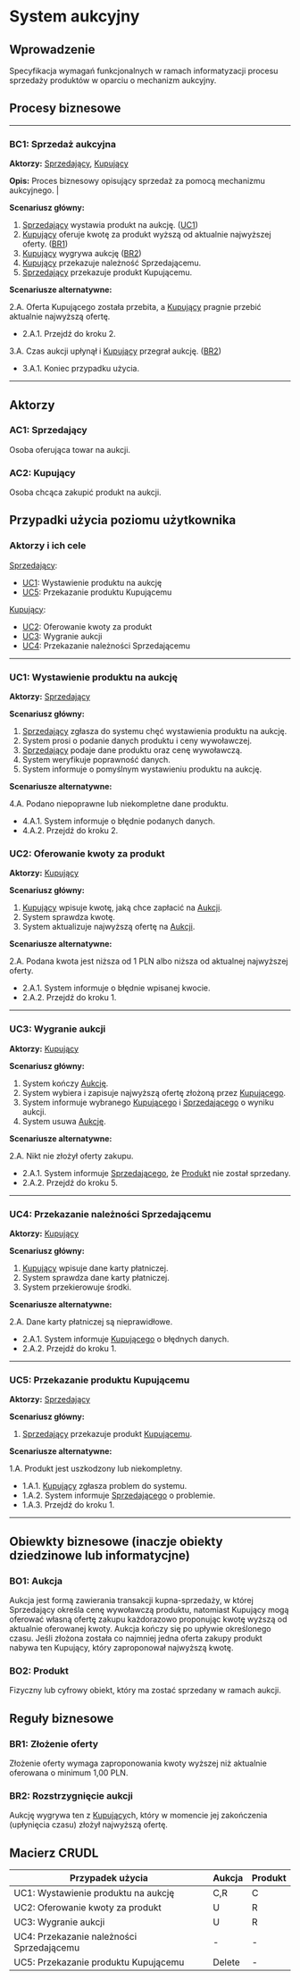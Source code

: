 # System aukcyjny

## Wprowadzenie

Specyfikacja wymagań funkcjonalnych w ramach informatyzacji procesu sprzedaży produktów w oparciu o mechanizm aukcyjny. 

## Procesy biznesowe

---
<a id="bc1"></a>
### BC1: Sprzedaż aukcyjna 

**Aktorzy:** [Sprzedający](#ac1), [Kupujący](#ac2)

**Opis:** Proces biznesowy opisujący sprzedaż za pomocą mechanizmu aukcyjnego. |

**Scenariusz główny:**
1. [Sprzedający](#ac1) wystawia produkt na aukcję. ([UC1](#uc1))
2. [Kupujący](#ac2) oferuje kwotę za produkt wyższą od aktualnie najwyższej oferty. ([BR1](#br1))
3. [Kupujący](#ac2) wygrywa aukcję ([BR2](#br2))
4. [Kupujący](#ac2) przekazuje należność Sprzedającemu.
5. [Sprzedający](#ac1) przekazuje produkt Kupującemu.

**Scenariusze alternatywne:** 

2.A. Oferta Kupującego została przebita, a [Kupujący](#ac2) pragnie przebić aktualnie najwyższą ofertę.
* 2.A.1. Przejdź do kroku 2.

3.A. Czas aukcji upłynął i [Kupujący](#ac2) przegrał aukcję. ([BR2](#br2))
* 3.A.1. Koniec przypadku użycia.

---

## Aktorzy

<a id="ac1"></a>
### AC1: Sprzedający

Osoba oferująca towar na aukcji.

<a id="ac2"></a>
### AC2: Kupujący

Osoba chcąca zakupić produkt na aukcji.


## Przypadki użycia poziomu użytkownika

### Aktorzy i ich cele

[Sprzedający](#ac1):
* [UC1](#uc1): Wystawienie produktu na aukcję
* [UC5](#uc5): Przekazanie produktu Kupującemu

[Kupujący](#ac2):
* [UC2](#uc2): Oferowanie kwoty za produkt
* [UC3](#uc3): Wygranie aukcji
* [UC4](#uc4): Przekazanie należności Sprzedającemu

---
<a id="uc1"></a>
### UC1: Wystawienie produktu na aukcję

**Aktorzy:** [Sprzedający](#ac1)

**Scenariusz główny:**
1. [Sprzedający](#ac1) zgłasza do systemu chęć wystawienia produktu na aukcję.
2. System prosi o podanie danych produktu i ceny wywoławczej.
3. [Sprzedający](#ac1) podaje dane produktu oraz cenę wywoławczą.
4. System weryfikuje poprawność danych.
5. System informuje o pomyślnym wystawieniu produktu na aukcję.

**Scenariusze alternatywne:** 

4.A. Podano niepoprawne lub niekompletne dane produktu.
* 4.A.1. System informuje o błędnie podanych danych.
* 4.A.2. Przejdź do kroku 2.

<a id="uc2"></a>
### UC2: Oferowanie kwoty za produkt

**Aktorzy:** [Kupujący](#ac2)

**Scenariusz główny:**
1. [Kupujący](#ac2) wpisuje kwotę, jaką chce zapłacić na [Aukcji](#BO1).
2. System sprawdza kwotę.
3. System aktualizuje najwyższą ofertę na [Aukcji](#BO1).

**Scenariusze alternatywne:** 

2.A. Podana kwota jest niższa od 1 PLN albo niższa od aktualnej najwyższej oferty.
* 2.A.1. System informuje o błędnie wpisanej kwocie.
* 2.A.2. Przejdź do kroku 1.

---

<a id="uc3"></a>
### UC3: Wygranie aukcji

**Aktorzy:** [Kupujący](#ac2)

**Scenariusz główny:**
1. System kończy [Aukcję](#BO1).
2. System wybiera i zapisuje najwyższą ofertę złożoną przez [Kupującego](#ac2).
3. System informuje wybranego [Kupującego](#ac2) i [Sprzedającego](#ac1) o wyniku aukcji.
5. System usuwa [Aukcję](#BO1).

**Scenariusze alternatywne:** 

2.A. Nikt nie złożył oferty zakupu.
* 2.A.1. System informuje [Sprzedającego](#ac1), że [Produkt](#BO2) nie został sprzedany.
* 2.A.2. Przejdź do kroku 5.

---

<a id="uc4"></a>
### UC4: Przekazanie należności Sprzedającemu

**Aktorzy:** [Kupujący](#ac2)

**Scenariusz główny:**
1. [Kupujący](#ac2) wpisuje dane karty płatniczej.
2. System sprawdza dane karty płatniczej.
3. System przekierowuje środki.

**Scenariusze alternatywne:** 

2.A. Dane karty płatniczej są nieprawidłowe.
* 2.A.1. System informuje [Kupującego](#ac2) o błędnych danych.
* 2.A.2. Przejdź do kroku 1.

---

<a id="uc5"></a>
### UC5: Przekazanie produktu Kupującemu

**Aktorzy:** [Sprzedający](#ac1)

**Scenariusz główny:**
1. [Sprzedający](#ac1) przekazuje produkt [Kupującemu](#ac2).

**Scenariusze alternatywne:** 

1.A. Produkt jest uszkodzony lub niekompletny.
* 1.A.1. [Kupujący](#ac2) zgłasza problem do systemu.
* 1.A.2. System informuje [Sprzedającego](#ac1) o problemie.
* 1.A.3. Przejdź do kroku 1.

---

## Obiewkty biznesowe (inaczje obiekty dziedzinowe lub informatycjne)

### BO1: Aukcja

Aukcja jest formą zawierania transakcji kupna-sprzedaży, w której Sprzedający określa cenę wywoławczą produktu, natomiast Kupujący mogą oferować własną ofertę zakupu każdorazowo proponując kwotę wyższą od aktualnie oferowanej kwoty. Aukcja kończy się po upływie określonego czasu. Jeśli złożona została co najmniej jedna oferta zakupy produkt nabywa ten Kupujący, który zaproponował najwyższą kwotę. 

### BO2: Produkt

Fizyczny lub cyfrowy obiekt, który ma zostać sprzedany w ramach aukcji.

## Reguły biznesowe

<a id="br1"></a>
### BR1: Złożenie oferty

Złożenie oferty wymaga zaproponowania kwoty wyższej niż aktualnie oferowana o minimum 1,00 PLN.


<a id="br2"></a>
### BR2: Rozstrzygnięcie aukcji

Aukcję wygrywa ten z [Kupujący](#ac2)ch, który w momencie jej zakończenia (upłynięcia czasu) złożył najwyższą ofertę.

## Macierz CRUDL


| Przypadek użycia                                  | Aukcja | Produkt |
| ------------------------------------------------- | ------ | ------- |
| UC1: Wystawienie produktu na aukcję               | C,R    | C       |
| UC2: Oferowanie kwoty za produkt                  | U      | R       |
| UC3: Wygranie aukcji                              | U      | R       |
| UC4: Przekazanie należności Sprzedającemu         | -      | -       |
| UC5: Przekazanie produktu Kupującemu              | Delete | -       |
